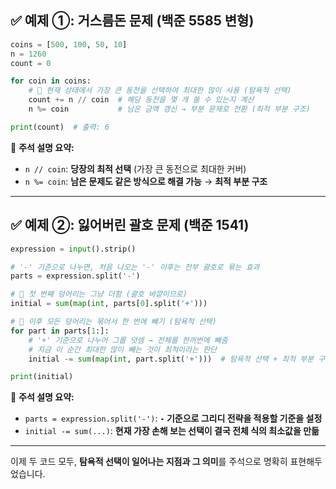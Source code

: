 ## ✅ 예제 ①: 거스름돈 문제 (백준 5585 변형)
```python
coins = [500, 100, 50, 10]
n = 1260
count = 0

for coin in coins:
    # 🔸 현재 상태에서 가장 큰 동전을 선택하여 최대한 많이 사용 (탐욕적 선택)
    count += n // coin  # 해당 동전을 몇 개 쓸 수 있는지 계산
    n %= coin           # 남은 금액 갱신 → 부분 문제로 전환 (최적 부분 구조)

print(count)  # 출력: 6
```
📌 **주석 설명 요약:**
- `n // coin`: **당장의 최적 선택** (가장 큰 동전으로 최대한 커버)
- `n %= coin`: **남은 문제도 같은 방식으로 해결 가능** → **최적 부분 구조**
---

## ✅ 예제 ②: 잃어버린 괄호 문제 (백준 1541)
```python
expression = input().strip()

# '-' 기준으로 나누면, 처음 나오는 '-' 이후는 전부 괄호로 묶는 효과
parts = expression.split('-')

# 🔸 첫 번째 덩어리는 그냥 더함 (괄호 바깥이므로)
initial = sum(map(int, parts[0].split('+')))

# 🔸 이후 모든 덩어리는 묶어서 한 번에 빼기 (탐욕적 선택)
for part in parts[1:]:
    # '+' 기준으로 나누어 그룹 덧셈 → 전체를 한꺼번에 빼줌
    # 지금 이 순간 최대한 많이 빼는 것이 최적이라는 판단
    initial -= sum(map(int, part.split('+')))  # 탐욕적 선택 + 최적 부분 구조

print(initial)
```
📌 **주석 설명 요약:**
- `parts = expression.split('-')`: **`-` 기준으로 그리디 전략을 적용할 기준을 설정**
- `initial -= sum(...)`: **현재 가장 손해 보는 선택이 결국 전체 식의 최소값을 만듦**
---
이제 두 코드 모두, **탐욕적 선택이 일어나는 지점과 그 의미**를 주석으로 명확히 표현해두었습니다.  